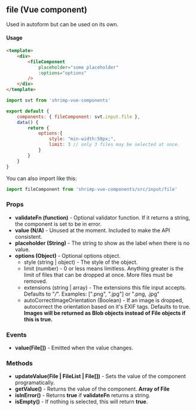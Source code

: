 ## file (Vue component)

Used in autoform but can be used on its own.

#### Usage
```html
<template>
	<div>
		<fileComponent
			placeholder="some placeholder"
			:options="options"
		/>
	</div>
</template>
```

```javascript
import svt from 'shrimp-vue-components'

export default {
	components: { fileComponent: svt.input.file },
	data() {
        return {
            options:{
                style: "min-width:50px;",
                limit: 3 // only 3 files may be selected at once.
            }
        }
	}
}


```

You can also import like this:
```javascript
import fileComponent from 'shrimp-vue-components/src/input/file'
```

### Props
- **validateFn (function)** - Optional validator function. If it returns a string, the component is set to be in error.
- **value (N/A)** - Unused at the moment. Included to make the API consistent.
- **placeholder (String)** - The string to show as the label when there is no value.
- **options (Object)** - Optional options object. 
	- style (string | object) - The style of the object.
	- limit (number) - 0 or less means limitless. Anything greater is the limit of files that can be dropped at once. More files must be removed.
    - extensions (string | array) - The extensions this file input accepts. Defaults to "*/*". Examples: [".png", ".jpg"] or ".png, .jpg"
    - autoCorrectImageOrientation (Boolean) - If an image is dropped, autocorrect the orientation based on it's EXIF tags. Defaults to true. **Images will be returned as Blob objects instead of File objects if this is true.**

### Events
- **value(File[])** - Emitted when the value changes.

### Methods
- **updateValue(File | FileList | File[])** - Sets the value of the component programatically.
- **getValue()** - Returns the value of the component. **Array of File**
- **isInError()** - Returns **true** if **validateFn** returns a string.
- **isEmpty()** - If nothing is selected, this will return **true**.


